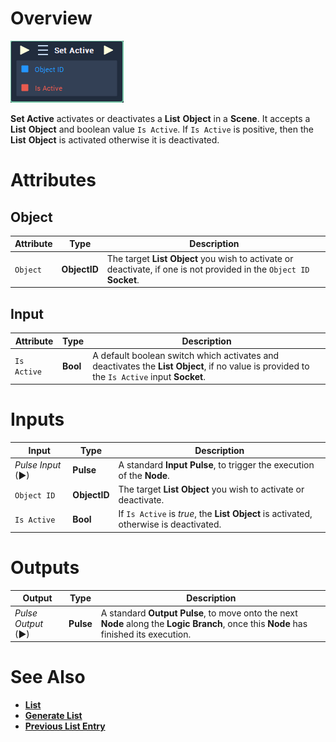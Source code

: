 # Overview

![The Set Active Node.](../../../.gitbook/assets/toolbox/incari/list/set-active.PNG)

**Set Active** activates or deactivates a **List** **Object** in a **Scene**. It accepts a **List** **Object** and boolean value `Is Active`. If `Is Active` is positive, then the **List** **Object** is activated otherwise it is deactivated.

# Attributes
## Object

|Attribute|Type|Description|
|---|---|---|
|`Object`|**ObjectID**|The target **List** **Object** you wish to activate or deactivate, if one is not provided in the `Object ID` **Socket**.

## Input 
|Attribute|Type|Description|
|---|---|---|
|`Is Active`|**Bool**|A default boolean switch which activates and deactivates the **List** **Object**, if no value is provided to the `Is Active` input **Socket**.

# Inputs

|Input|Type|Description|
|---|---|---|
|*Pulse Input* (►)|**Pulse**|A standard **Input Pulse**, to trigger the execution of the **Node**.|
|`Object ID`|**ObjectID**|The target **List** **Object** you wish to activate or deactivate.|
|`Is Active`|**Bool**|If `Is Active` is *true*, the **List** **Object** is activated, otherwise is deactivated.|

# Outputs

|Output|Type|Description|
|---|---|---|
|*Pulse Output* (►)|**Pulse**|A standard **Output Pulse**, to move onto the next **Node** along the **Logic Branch**, once this **Node** has finished its execution.|

# See Also
- [**List**](objects/scene-objects/list.md)
- [**Generate List**](generate-list.md)
- [**Previous List Entry**](previous-list-entry.md)


